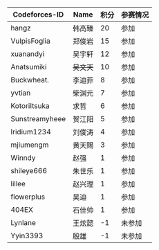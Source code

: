 | Codeforces-ID          | Name       | 积分 | 参赛情况 |
|-------------|-------------|-------|--------------|
| hangz       | 韩高臻      | 20    | 参加         |
| VulpisFoglia| 郑俊岩      | 15    | 参加         |
| xuanandyi   | 吴宇轩      | 12    | 参加         |
| Anatsumiki  | ~~吴文天~~      | 10    | 参加         |
| Buckwheat.  | 李迪菲      | 8     | 参加         |
| yvtian      | 柴渊元      | 7     | 参加         |
| KotoriItsuka| 求哲        | 6     | 参加         |
| Sunstreamyheee | 贺江阳    | 5     | 参加         |
| Iridium1234 | 刘俊涛      | 4     | 参加         |
| mjiumengm   | 黄天赐      | 3     | 参加         |
| Winndy      | 赵强        | 1     | 参加         |
| shileye666  | 朱世乐      | 1     | 参加         |
| lillee      | 赵兴理      | 1     | 参加         |
| flowerplus  | 吴迪        | 1     | 参加         |
| 404EX       | 石佳帅      | 1     | 参加         |
| Lynlane     | 王炫懿      | -1    | 未参加       |
| Yyin3393    | 殷雄        | -1    | 未参加       |
